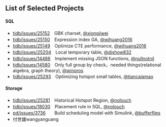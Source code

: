
## List of Selected Projects

#### SQL

* [tidb/issues/25152](https://github.com/pingcap/tidb/issues/25152)　GBK charset, [@xiongjiwei](https://github.com/xiongjiwei)
* [tidb/issues/25150](https://github.com/pingcap/tidb/issues/25150)　Expression index GA, [@wjhuang2016](https://github.com/wjhuang2016)
* [tidb/issues/25149](https://github.com/pingcap/tidb/issues/25149)　Optimize CTE performance, [@wjhuang2016](https://github.com/wjhuang2016)
* [tidb/issues/25204](https://github.com/pingcap/tidb/issues/25204)　Local temporary table, [@djshow832](https://github.com/djshow832)
* [tidb/issues/14486](https://github.com/pingcap/tidb/issues/14486)　Implement missing JSON functions, [@nullnotnil](https://github.com/nullnotnil)
* [tidb/issues/14580](https://github.com/pingcap/tidb/issues/14580)　Only full group by check，needed things(relational algebra, graph theory), [@winoros](https://github.com/winoros)
* [tidb/issues/25293](https://github.com/pingcap/tidb/issues/25293)　Optimizing hotspot small tables, [@tiancaiamao](https://github.com/tiancaiamao)

#### Storage

* [tidb/issues/25281](https://github.com/pingcap/tidb/issues/25281)　Historical Hotspot Region, [@nolouch](https://github.com/nolouch)
* [tidb/issues/18030](https://github.com/pingcap/tidb/issues/18030)　Placement rule in SQL, [@nolouch](https://github.com/nolouch)
* [pd/issues/3736](https://github.com/tikv/pd/issues/3736)　　Build scheduling model with Simulink, [@bufferflies](https://github.com/bufferflies)
* 付世雄wangyanguang

